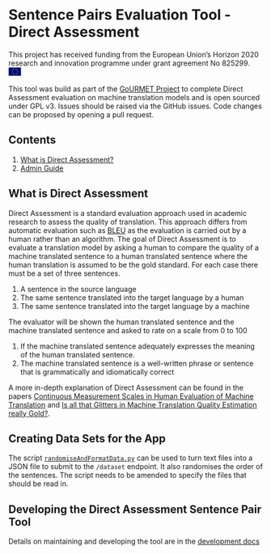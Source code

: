 # Sentence Pairs Evaluation Tool - Direct Assessment

This project has received funding from the European Union’s Horizon 2020 research and innovation
programme under grant agreement No 825299. <img src="./docs/images/EU_flag.jpg" width="25px">

This tool was build as part of the [GoURMET Project](https://gourmet-project.eu/) to complete Direct Assessment evaluation on machine translation models and is open sourced under GPL v3. Issues should be raised via the GitHub issues. Code changes can be proposed by opening a pull request.

## Contents

1. [What is Direct Assessment?](#what-is-direct-assessment)
2. [Admin Guide](./docs/admin.md)

## What is Direct Assessment

Direct Assessment is a standard evaluation approach used in academic research to assess the quality of translation. This approach differs from automatic evaluation such as [BLEU](https://en.wikipedia.org/wiki/BLEU) as the evaluation is carried out by a human rather than an algorithm. The goal of Direct Assessment is to evaluate a translation model by asking a human to compare the quality of a machine translated sentence to a human translated sentence where the human translation is assumed to be the gold standard. For each case there must be a set of three sentences.

1. A sentence in the source language
2. The same sentence translated into the target language by a human
3. The same sentence translated into the target language by a machine

The evaluator will be shown the human translated sentence and the machine translated sentence and asked to rate on a scale from 0 to 100

1. If the machine translated sentence adequately expresses the meaning of the human translated sentence.
2. The machine translated sentence is a well-written phrase or sentence that is grammatically and idiomatically correct

A more in-depth explanation of Direct Assessment can be found in the papers [Continuous Measurement Scales in Human Evaluation of Machine Translation](https://www.aclweb.org/anthology/W13-2305/) and [Is all that Glitters in Machine Translation Quality Estimation really Gold?](https://www.aclweb.org/anthology/C16-1294/).

## Creating Data Sets for the App

The script [`randomiseAndFormatData.py`](./scripts/randomiseAndFormatData.py) can be used to turn text files into a JSON file to submit to the `/dataset` endpoint. It also randomises the order of the sentences. The script needs to be amended to specify the files that should be read in.

## Developing the Direct Assessment Sentence Pair Tool

Details on maintaining and developing the tool are in the [development docs](./docs/development.md)
